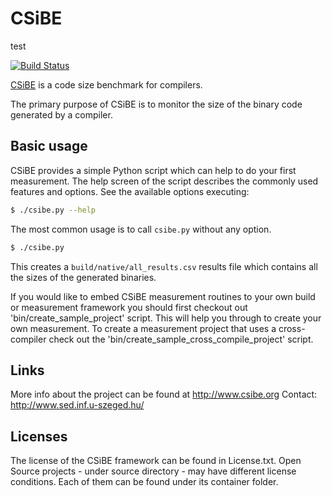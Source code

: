 # CSiBE

test

[![Build Status](https://travis-ci.org/szeged/csibe.svg?branch=master)](https://travis-ci.org/szeged/csibe)

[CSiBE](http://www.csibe.org) is a code size benchmark for compilers.

The primary purpose of CSiBE is to monitor the size of the binary code generated by a compiler.

## Basic usage

CSiBE provides a simple Python script which can help to do your first measurement. The help screen of the script describes the commonly used features and options. See the available options executing:
```bash
$ ./csibe.py --help
```

The most common usage is to call ```csibe.py``` without any option.
```bash
$ ./csibe.py
```
This creates a ```build/native/all_results.csv``` results file which contains all the sizes of the generated binaries.

If you would like to embed CSiBE measurement routines to your own build or measurement framework you should first checkout out 'bin/create_sample_project' script. This will help you through to create your own measurement. To create a measurement project that uses a cross-compiler check out the 'bin/create_sample_cross_compile_project' script.

## Links

More info about the project can be found at http://www.csibe.org
Contact: http://www.sed.inf.u-szeged.hu/

## Licenses

The license of the CSiBE framework can be found in License.txt.
Open Source projects - under source directory - may have different license conditions. Each of them can be found under its container folder.
